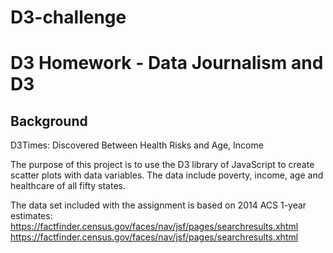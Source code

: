 # D3-challenge
# D3 Homework - Data Journalism and D3

## Background

D3Times:
Discovered Between Health Risks and Age, Income

The purpose of this project is to use the D3 library of JavaScript to create scatter plots with data variables. The data include poverty, income, age and healthcare of all fifty states.

The data set included with the assignment is based on 2014 ACS 1-year estimates: https://factfinder.census.gov/faces/nav/jsf/pages/searchresults.xhtml
https://factfinder.census.gov/faces/nav/jsf/pages/searchresults.xhtml  


